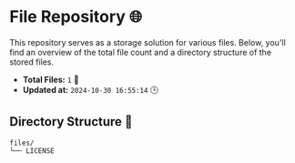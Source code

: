 # File Repository 🌐

This repository serves as a storage solution for various files. Below, you'll find an overview of the total file count and a directory structure of the stored files.

- **Total Files:** `1` 📁
- **Updated at:** `2024-10-30 16:55:14` 🕒

## Directory Structure 📂

```
files/
└── LICENSE

```